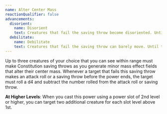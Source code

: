 ```yaml
---
name: Alter Center Mass
reactionQualifier: false
advancements:
  disorient:
    name: Disorient
    text: Creatures that fail the saving throw become disoriented. Until the end of your next turn, attacks made against the creature has advantage and the creature can't take reactions.
  debilitate:
    name: Debilitate
    text: Creatures that fail the saving throw can barely move. Until the end of your next turn, the creature's speed becomes 0 and it automatically fails Dexterity saving throws.
---
```

Up to three creatures of your choice that you can see within range must make Constitution saving throws as you generate
minor mass effect fields that alter their center mass. Whenever a target that fails this saving throw makes an attack
roll or a saving throw before the power ends, the target must roll a d4 and subtract the number rolled from the attack
roll or saving throw.

__At Higher Levels__: When you cast this power using a power slot of 2nd level or higher, you can target two additional
creature for each slot level above 1st.
